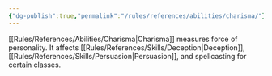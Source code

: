 ```yaml
---
{"dg-publish":true,"permalink":"/rules/references/abilities/charisma/"}
---
```


[[Rules/References/Abilities/Charisma\|Charisma]] measures force of personality. It affects [[Rules/References/Skills/Deception\|Deception]], [[Rules/References/Skills/Persuasion\|Persuasion]], and spellcasting for certain classes.